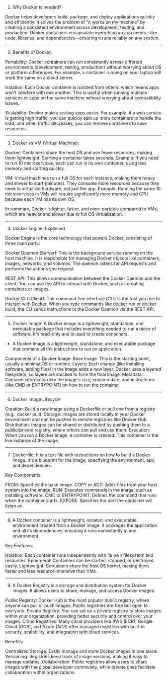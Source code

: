1. Why Docker is needed?

Docker helps developers build, package, and deploy applications quickly and efficiently. It solves the problem of "it works on my machine" by creating a consistent environment across development, testing, and production. Docker containers encapsulate everything an app needs—like code, libraries, and dependencies—ensuring it runs reliably on any system.

-------------------------------------------------------------------------------------------------------------------------------------------------------------------------------

2. Benefits of Docker:

Portability: Docker containers can run consistently across different environments (development, testing, production) without worrying about OS or platform differences. For example, a container running on your laptop will work the same on a cloud server.

Isolation: Each Docker container is isolated from others, which means apps won’t interfere with one another. This is useful when running multiple services or apps on the same machine without worrying about compatibility issues.

Scalability: Docker makes scaling apps easier. For example, if a web service is getting high traffic, you can quickly spin up more containers to handle the load, and when traffic decreases, you can remove containers to save resources.

-------------------------------------------------------------------------------------------------------------------------------------------------------------------------------

3. Docker vs VM (Virtual Machine):

Docker: Containers share the host OS and use fewer resources, making them lightweight. Starting a container takes seconds. Example: If you need to run 10 microservices, each can run in its own container, using less memory and starting quickly.

VM: Virtual machines run a full OS for each instance, making them heavy and slower to start (minutes). They consume more resources because they need to virtualize hardware, not just the app. Example: Running the same 10 microservices in VMs will require significantly more memory and CPU because each VM has its own OS.

In summary, Docker is lighter, faster, and more portable compared to VMs, which are heavier and slower due to full OS virtualization.

-------------------------------------------------------------------------------------------------------------------------------------------------------------------------------

4. Docker Engine: Explained

Docker Engine is the core technology that powers Docker, consisting of three main parts:

Docker Daemon (Server): This is the background service running on the host machine. It is responsible for managing Docker objects like containers, images, networks, and volumes. The daemon listens for API requests and performs the actions you request.

REST API: This allows communication between the Docker Daemon and the client. You can use the API to interact with Docker, such as creating containers or images.

Docker CLI (Client): The command-line interface (CLI) is the tool you use to interact with Docker. When you type commands like docker run or docker build, the CLI sends instructions to the Docker Daemon via the REST API.

-------------------------------------------------------------------------------------------------------------------------------------------------------------------------------

5. Docker Image: A Docker image is a lightweight, standalone, and executable package that includes everything needed to run a piece of software. It's read-only and is used to create containers.
* A Docker Image is a lightweight, standalone, and executable package that contains all the instructions to run an application.

Components of a Docker Image:
Base Image: This is the starting point, usually a minimal OS or runtime.
Layers: Each change (like installing software, adding files) in the image adds a new layer. Docker uses a layered filesystem, so layers are stacked to form the final image.
Metadata: Contains information like the image’s size, creation date, and instructions (like CMD or ENTRYPOINT) on how to run the container.

-------------------------------------------------------------------------------------------------------------------------------------------------------------------------------

6. Docker Image Lifecycle

Creation: Build a new image using a Dockerfile or pull one from a registry (e.g., docker pull).
Storage: Images are stored locally in your Docker environment and can be pushed to remote registries like Docker Hub.
Distribution: Images can be shared or distributed by pushing them to a public/private registry, where others can pull and use them.
Execution: When you run a Docker image, a container is created. This container is the live instance of the image.

-------------------------------------------------------------------------------------------------------------------------------------------------------------------------------

7. Dockerfile: It is a text file with instructions on how to build a Docker image. It's a blueprint for the image, specifying the environment, app, and dependencies.

Key Components:

FROM: Specifies the base image.
COPY or ADD: Adds files from your host system into the image.
RUN: Executes commands in the image, such as installing software.
CMD or ENTRYPOINT: Defines the command that runs when the container starts.
EXPOSE: Specifies the port the container will listen on.

-------------------------------------------------------------------------------------------------------------------------------------------------------------------------------

8. A Docker container is a lightweight, isolated, and executable environment created from a Docker image. It packages the application and all its dependencies, ensuring it runs consistently in any environment.

Key Features:

Isolation: Each container runs independently with its own filesystem and resources.
Ephemeral: Containers can be started, stopped, or destroyed easily.
Lightweight: Containers share the host OS kernel, making them faster and less resource-intensive than VMs.

-------------------------------------------------------------------------------------------------------------------------------------------------------------------------------


9. A Docker Registry is a storage and distribution system for Docker images. It allows users to share, manage, and access Docker images.

Public Registry: Docker Hub is the most popular public registry, where anyone can pull or push images. Public registries are free but open to everyone.
Private Registry: You can set up a private registry to store images within your organization, providing better security and control over your images.
Cloud Registries: Many cloud providers like AWS (ECR), Google Cloud (GCR), and Azure (ACR) offer managed registries with built-in security, scalability, and integration with cloud services.

Benefits:

Centralized Storage: Easily manage and store Docker images in one place.
Versioning: Registries keep track of image versions, making it easy to manage updates.
Collaboration: Public registries allow users to share images with the global developer community, while private ones facilitate collaboration within organizations.
